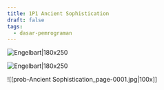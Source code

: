```yaml
---
title: 1P1 Ancient Sophistication
draft: false
tags:
  - dasar-pemrograman
---
```

![Engelbart|180x250](https://naratama.site/assets/images/img2.png)


![Engelbart|180x250](https://lh3.google.com/u/0/d/1JosRBdBHxZrEHxxWeQkogGI3TrQbc_na=w1920-h1032-iv1)

![[prob-Ancient Sophistication_page-0001.jpg|100x]]